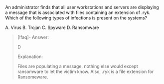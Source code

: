 
An administrator finds that all user workstations and servers are displaying a message that is associated with files containing an extension of .ryk. Which of the following types of infections is present on the systems? 

A. Virus 
B. Trojan 
C. Spyware 
D. Ransomware

> [!faq]- Answer: 
> 
> D 
> 
> Explanation: 
> 
> Files are populating a message, nothing else would except ransomware to let the victim know. Also, .ryk is a file extension for Ransomeware.

